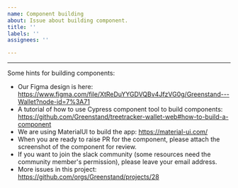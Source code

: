 ```yaml
---
name: Component building
about: Issue about building component.
title: ''
labels: ''
assignees: ''

---
```


---

Some hints for building components:

- Our Figma design is here: https://www.figma.com/file/XtReDuYYGDVQBv4JfzVG0g/Greenstand---Wallet?node-id=7%3A71
- A tutorial of how to use Cypress component tool to build components: https://github.com/Greenstand/treetracker-wallet-web#how-to-build-a-component
- We are using MaterialUI to build the app: https://material-ui.com/
- When you are ready to raise PR for the component, please attach the screenshot of the component for review.
- If you want to join the slack community (some resources need the community member's permission), please leave your email address.
- More issues in this project: https://github.com/orgs/Greenstand/projects/28

